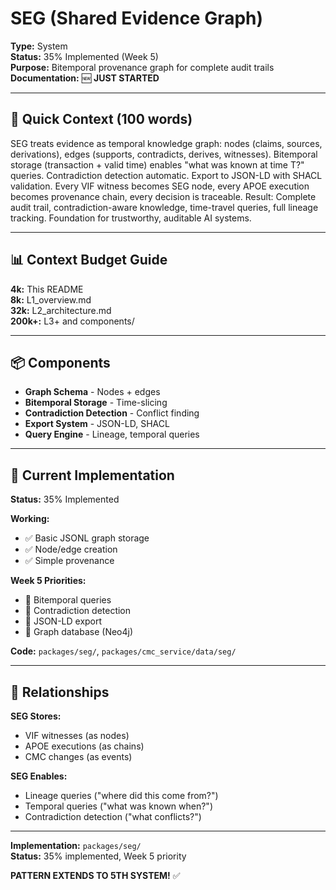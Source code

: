 # SEG (Shared Evidence Graph)

**Type:** System  
**Status:** 35% Implemented (Week 5)  
**Purpose:** Bitemporal provenance graph for complete audit trails  
**Documentation:** 🆕 **JUST STARTED**

---

## 🎯 **Quick Context (100 words)**

SEG treats evidence as temporal knowledge graph: nodes (claims, sources, derivations), edges (supports, contradicts, derives, witnesses). Bitemporal storage (transaction + valid time) enables "what was known at time T?" queries. Contradiction detection automatic. Export to JSON-LD with SHACL validation. Every VIF witness becomes SEG node, every APOE execution becomes provenance chain, every decision is traceable. Result: Complete audit trail, contradiction-aware knowledge, time-travel queries, full lineage tracking. Foundation for trustworthy, auditable AI systems.

---

## 📊 **Context Budget Guide**

**4k:** This README  
**8k:** L1_overview.md  
**32k:** L2_architecture.md  
**200k+:** L3+ and components/

---

## 📦 **Components**

- **Graph Schema** - Nodes + edges
- **Bitemporal Storage** - Time-slicing
- **Contradiction Detection** - Conflict finding
- **Export System** - JSON-LD, SHACL
- **Query Engine** - Lineage, temporal queries

---

## 🔧 **Current Implementation**

**Status:** 35% Implemented

**Working:**
- ✅ Basic JSONL graph storage
- ✅ Node/edge creation
- ✅ Simple provenance

**Week 5 Priorities:**
- 🔄 Bitemporal queries
- 🔄 Contradiction detection
- 🔄 JSON-LD export
- 🔄 Graph database (Neo4j)

**Code:** `packages/seg/`, `packages/cmc_service/data/seg/`

---

## 🔗 **Relationships**

**SEG Stores:**
- VIF witnesses (as nodes)
- APOE executions (as chains)
- CMC changes (as events)

**SEG Enables:**
- Lineage queries ("where did this come from?")
- Temporal queries ("what was known when?")
- Contradiction detection ("what conflicts?")

---

**Implementation:** `packages/seg/`  
**Status:** 35% implemented, Week 5 priority

**PATTERN EXTENDS TO 5TH SYSTEM!** ✅

